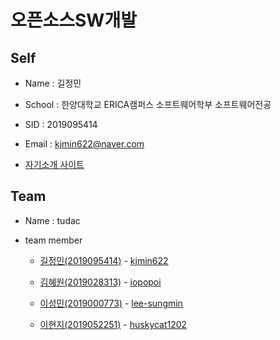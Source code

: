 # 오픈소스SW개발

## Self

* Name : 길정민

* School : 한양대학교 ERICA캠퍼스 소프트웨어학부 소프트웨어전공

* SID : 2019095414

* Email : kjmin622@naver.com

*  [자기소개 사이트](http://kjmin622.github.io/)

## Team

* Name : tudac

* team member

	- [길정민(2019095414)](https://kjmin622.github.io) - [kjmin622](https://github.com/kjmin622)

	- [김혜원(2019028313)](https://iopopoi.github.io) - [iopopoi](https://github.com/iopopoi)

	- [이성민(2019000773)](lee-sungmin.github.io) - [lee-sungmin](https://github.com/lee-sungmin)

	- [이현지(2019052251)](huskycat1202.github.io) - [huskycat1202](https://github.com/huskycat1202)